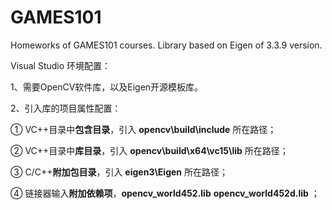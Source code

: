 # GAMES101
Homeworks of GAMES101 courses. Library based on Eigen of 3.3.9 version.



Visual Studio 环境配置：

1、需要OpenCV软件库，以及Eigen开源模板库。

2、引入库的项目属性配置：

① VC++目录中**包含目录**，引入 **opencv\build\include** 所在路径；

② VC++目录中**库目录**，引入 **opencv\build\x64\vc15\lib** 所在路径；

③ C/C++**附加包目录**，引入 **eigen3\Eigen** 所在路径；

④ 链接器输入**附加依赖项**，**opencv_world452.lib**    **opencv_world452d.lib** ；